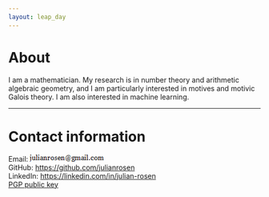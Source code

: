 ```yaml
---
layout: leap_day
---
```

# About

I am a mathematician. My research is in number theory and arithmetic algebraic geometry, and I am particularly interested in motives
and motivic Galois theory. I am also interested in machine learning.

---
# Contact information

Email: ![](email.png)  
GitHub: <a href="https://github.com/julianrosen" target="_blank">https://github.com/julianrosen</a>  
LinkedIn: <a href="https://linkedin.com/in/julian-rosen" target="_blank">https://linkedin.com/in/julian-rosen</a>  
[PGP public key](public_key.html)



